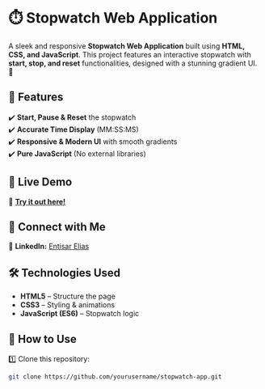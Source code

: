 # ⏱️ Stopwatch Web Application

A sleek and responsive **Stopwatch Web Application** built using **HTML, CSS, and JavaScript**. This project features an interactive stopwatch with **start, stop, and reset** functionalities, designed with a stunning gradient UI. 🚀  

## 🌟 Features  
✔️ **Start, Pause & Reset** the stopwatch  
✔️ **Accurate Time Display** (MM:SS:MS)  
✔️ **Responsive & Modern UI** with smooth gradients  
✔️ **Pure JavaScript** (No external libraries)  

## 🚀 Live Demo  
🔗 **[Try it out here!](https://entuelias.github.io/PRODGIY_WD_02/)**  

## 🔗 Connect with Me  
💼 **LinkedIn:** [Entisar Elias](https://www.linkedin.com/in/entisar-elias-q/)  


## 🛠️ Technologies Used  
- **HTML5** – Structure the page  
- **CSS3** – Styling & animations  
- **JavaScript (ES6)** – Stopwatch logic  

## 📂 How to Use  
1️⃣ Clone this repository:  
   ```sh
   git clone https://github.com/yourusername/stopwatch-app.git

 
